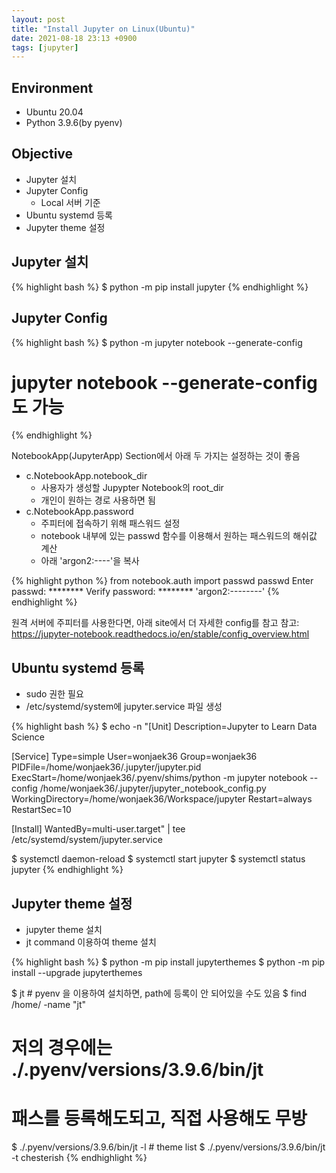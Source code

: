 ```yaml
---
layout: post
title: "Install Jupyter on Linux(Ubuntu)"
date: 2021-08-18 23:13 +0900
tags: [jupyter]
---
```


## Environment
* Ubuntu 20.04
* Python 3.9.6(by pyenv)

## Objective
* Jupyter 설치
* Jupyter Config
  * Local 서버 기준
* Ubuntu systemd 등록
* Jupyter theme 설정

## Jupyter 설치
{% highlight bash %}
$ python -m pip install jupyter
{% endhighlight %}

## Jupyter Config
{% highlight bash %}
$ python -m jupyter notebook --generate-config
# jupyter notebook --generate-config도 가능 
{% endhighlight %}

NotebookApp(JupyterApp) Section에서 아래 두 가지는 설정하는 것이 좋음
* c.NotebookApp.notebook_dir
  * 사용자가 생성할 Jupypter Notebook의 root_dir
  * 개인이 원하는 경로 사용하면 됨
* c.NotebookApp.password
  * 주피터에 접속하기 위해 패스워드 설정
  * notebook 내부에 있는 passwd 함수를 이용해서 원하는 패스워드의 해쉬값 계산
  * 아래 'argon2:----'을 복사

{% highlight python %}
from notebook.auth import passwd
passwd
Enter passwd: ********
Verify password: ********
'argon2:--------'
{% endhighlight %}


원격 서버에 주피터를 사용한다면, 아래 site에서 더 자세한 config를 참고
참고: https://jupyter-notebook.readthedocs.io/en/stable/config_overview.html

## Ubuntu systemd 등록
* sudo 권한 필요
* /etc/systemd/system에 jupyter.service 파일 생성

{% highlight bash %}
$ echo -n "[Unit]
Description=Jupyter to Learn Data Science

[Service]
Type=simple
User=wonjaek36
Group=wonjaek36
PIDFile=/home/wonjaek36/.jupyter/jupyter.pid
ExecStart=/home/wonjaek36/.pyenv/shims/python -m jupyter notebook --config /home/wonjaek36/.jupyter/jupyter_notebook_config.py
WorkingDirectory=/home/wonjaek36/Workspace/jupyter
Restart=always
RestartSec=10

[Install]
WantedBy=multi-user.target" | tee /etc/systemd/system/jupyter.service

$ systemctl daemon-reload
$ systemctl start jupyter
$ systemctl status jupyter
{% endhighlight %}


## Jupyter theme 설정
* jupyter theme 설치 
* jt command 이용하여 theme 설치

{% highlight bash %}
$ python -m pip install jupyterthemes
$ python -m pip install --upgrade jupyterthemes

$ jt  # pyenv 을 이용하여 설치하면, path에 등록이 안 되어있을 수도 있음
$ find /home/<home dir> -name "jt"  
# 저의 경우에는 ./.pyenv/versions/3.9.6/bin/jt
# 패스를 등록해도되고, 직접 사용해도 무방
$ ./.pyenv/versions/3.9.6/bin/jt -l  # theme list
$ ./.pyenv/versions/3.9.6/bin/jt -t chesterish
{% endhighlight %}
